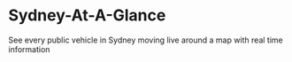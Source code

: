 # Sydney-At-A-Glance
See every public vehicle in Sydney moving live around a map with real time information
